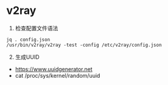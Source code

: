 # v2ray

1. 检查配置文件语法
```
jq . config.json  
/usr/bin/v2ray/v2ray -test -config /etc/v2ray/config.json  
```

2. 生成UUID

+ <https://www.uuidgenerator.net>
+ cat /proc/sys/kernel/random/uuid 
